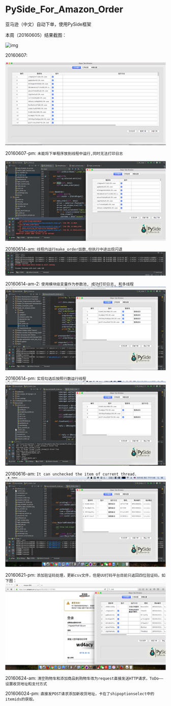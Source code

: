 # PySide_For_Amazon_Order
亚马逊（中文）自动下单，使用PySide框架

本周（20160605）结果截图：  

![img](images/20160605.png)

20160607:  

![img](images/20160607.png)  

20160607-pm:
`未能将下单程序放到线程中运行,同时无法打印日志`  

![img](images/20160607-2.png)

20160614-am:
`线程内运行make_order函数,但执行中途出现闪退`
![img](images/error_20160614.png)

20160614-am-2:
`使用模块级变量作为参数池, 成功打印日志, 和多线程`
![img](images/success_20160614.png)

20160614-pm:
`实现勾选后按照行数运行线程`
![img](images/20160614_pm.png)

20160616-am:
`It can unchecked the item of current thread.`
![img](images/20160615_pm.png)

20160621-pm:
`添加验证码处理，更新csv文件，但是UU打码平台目前只返回四位验证码，如下图：`
![img](images/2016-06-21.png)

20160624-am:
`清空购物车和添加商品到购物车改为request直接发送HTTP请求，ToDo——设置收货地址和支付方式`

201606024-pm:
`直接发POST请求添加新收货地址，卡在了shipoptionselect中的itemids的获取。`
